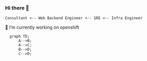 ### Hi there 👋

 `Consultant <-- Web Backend Engineer <-- SRE <-- Infra Engineer`
 
🔭 I’m currently working on openshift

```mermaid
  graph TD;
      A-->B;
      A-->C;
      B-->D;
      C-->D;
```


<!--
**ptux/ptux** is a ✨ _special_ ✨ repository because its `README.md` (this file) appears on your GitHub profile.

Here are some ideas to get you started:

- 🔭 I’m currently working on ...
- 🌱 I’m currently learning ...
- 👯 I’m looking to collaborate on ...
- 🤔 I’m looking for help with ...
- 💬 Ask me about ...
- 📫 How to reach me: ...
- 😄 Pronouns: ...
- ⚡ Fun fact: ...
-->
